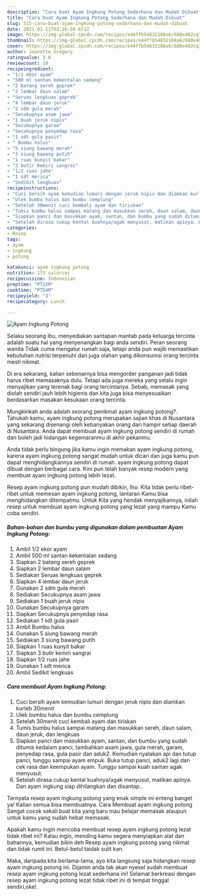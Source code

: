 ```yaml
---
description: "Cara buat Ayam Ingkung Potong Sederhana dan Mudah Dibuat"
title: "Cara buat Ayam Ingkung Potong Sederhana dan Mudah Dibuat"
slug: 515-cara-buat-ayam-ingkung-potong-sederhana-dan-mudah-dibuat
date: 2021-01-11T03:26:58.671Z
image: https://img-global.cpcdn.com/recipes/e44ffb54632108a6/680x482cq70/ayam-ingkung-potong-foto-resep-utama.jpg
thumbnail: https://img-global.cpcdn.com/recipes/e44ffb54632108a6/680x482cq70/ayam-ingkung-potong-foto-resep-utama.jpg
cover: https://img-global.cpcdn.com/recipes/e44ffb54632108a6/680x482cq70/ayam-ingkung-potong-foto-resep-utama.jpg
author: Jeanette Gregory
ratingvalue: 3.6
reviewcount: 10
recipeingredient:
- "1/2 ekor ayam"
- "500 ml santan kekentalan sedang"
- "2 batang sereh geprek"
- "2 lembar daun salam"
- "Seruas lengkuas geprek"
- "4 lembar daun jeruk"
- "2 sdm gula merah"
- "Secukupnya asam jawa"
- "1 buah jeruk nipis"
- "Secukupnya garam"
- "Secukupnya penyedap rasa"
- "1 sdt gula pasir"
- " Bumbu halus"
- "5 siung bawang merah"
- "3 siung bawang putih"
- "1 ruas kunyit bakar"
- "3 butir kemiri sangrai"
- "1/2 ruas jahe"
- "1 sdt merica"
- "Sedikit lengkuas"
recipeinstructions:
- "Cuci bersih ayam kemudian lumuri dengan jeruk nipis dan diamkan kurleb 30menit"
- "Ulek bumbu halus dan bumbu cemplung"
- "Setelah 30menit cuci kembali ayam dan tiriskan"
- "Tumis bumbu halus sampai matang dan masukkan sereh, daun salam, daun jeruk, dan lengkuas"
- "Siapkan panci dan masukkan ayam, santan, dan bumbu yang sudah ditumis kedalam panci, tambahkan asam jawa, gula merah, garam, penyedap rasa, gula pasir dan aduk2. Kemudian nyalakan api dan tutup panci, tunggu sampai ayam empuk. Buka tutup panci, aduk2 lagi dan cek rasa dan keempukan ayam. Tunggu sampai kuah santan agak menyusut."
- "Setelah dirasa cukup kental kuahnya/agak menyusut, matikan apinya. Dan ayam ingkung siap dihilangkan dan disantap.."
categories:
- Resep
tags:
- ayam
- ingkung
- potong

katakunci: ayam ingkung potong 
nutrition: 173 calories
recipecuisine: Indonesian
preptime: "PT22M"
cooktime: "PT54M"
recipeyield: "3"
recipecategory: Lunch

---
```



![Ayam Ingkung Potong](https://img-global.cpcdn.com/recipes/e44ffb54632108a6/680x482cq70/ayam-ingkung-potong-foto-resep-utama.jpg)

Selaku seorang ibu, menyediakan santapan mantab pada keluarga tercinta adalah suatu hal yang menyenangkan bagi anda sendiri. Peran seorang  wanita Tidak cuma mengatur rumah saja, tetapi anda pun wajib memastikan kebutuhan nutrisi terpenuhi dan juga olahan yang dikonsumsi orang tercinta mesti nikmat.

Di era  sekarang, kalian sebenarnya bisa mengorder panganan jadi tidak harus ribet memasaknya dulu. Tetapi ada juga mereka yang selalu ingin menyajikan yang terenak bagi orang tercintanya. Sebab, memasak yang diolah sendiri jauh lebih higienis dan kita juga bisa menyesuaikan berdasarkan masakan kesukaan orang tercinta. 



Mungkinkah anda adalah seorang penikmat ayam ingkung potong?. Tahukah kamu, ayam ingkung potong merupakan sajian khas di Nusantara yang sekarang disenangi oleh kebanyakan orang dari hampir setiap daerah di Nusantara. Anda dapat membuat ayam ingkung potong sendiri di rumah dan boleh jadi hidangan kegemaranmu di akhir pekanmu.

Anda tidak perlu bingung jika kamu ingin memakan ayam ingkung potong, karena ayam ingkung potong sangat mudah untuk dicari dan juga kamu pun dapat menghidangkannya sendiri di rumah. ayam ingkung potong dapat dibuat dengan berbagai cara. Kini pun telah banyak resep modern yang membuat ayam ingkung potong lebih lezat.

Resep ayam ingkung potong pun mudah dibikin, lho. Kita tidak perlu ribet-ribet untuk memesan ayam ingkung potong, lantaran Kamu bisa menghidangkan ditempatmu. Untuk Kita yang hendak menyajikannya, inilah resep untuk membuat ayam ingkung potong yang lezat yang mampu Kamu coba sendiri.

<!--inarticleads1-->

##### Bahan-bahan dan bumbu yang digunakan dalam pembuatan Ayam Ingkung Potong:

1. Ambil 1/2 ekor ayam
1. Ambil 500 ml santan kekentalan sedang
1. Siapkan 2 batang sereh geprek
1. Siapkan 2 lembar daun salam
1. Sediakan Seruas lengkuas geprek
1. Siapkan 4 lembar daun jeruk
1. Gunakan 2 sdm gula merah
1. Sediakan Secukupnya asam jawa
1. Sediakan 1 buah jeruk nipis
1. Gunakan Secukupnya garam
1. Siapkan Secukupnya penyedap rasa
1. Sediakan 1 sdt gula pasir
1. Ambil  Bumbu halus
1. Gunakan 5 siung bawang merah
1. Sediakan 3 siung bawang putih
1. Siapkan 1 ruas kunyit bakar
1. Siapkan 3 butir kemiri sangrai
1. Siapkan 1/2 ruas jahe
1. Gunakan 1 sdt merica
1. Ambil Sedikit lengkuas




<!--inarticleads2-->

##### Cara membuat Ayam Ingkung Potong:

1. Cuci bersih ayam kemudian lumuri dengan jeruk nipis dan diamkan kurleb 30menit
1. Ulek bumbu halus dan bumbu cemplung
1. Setelah 30menit cuci kembali ayam dan tiriskan
1. Tumis bumbu halus sampai matang dan masukkan sereh, daun salam, daun jeruk, dan lengkuas
1. Siapkan panci dan masukkan ayam, santan, dan bumbu yang sudah ditumis kedalam panci, tambahkan asam jawa, gula merah, garam, penyedap rasa, gula pasir dan aduk2. Kemudian nyalakan api dan tutup panci, tunggu sampai ayam empuk. Buka tutup panci, aduk2 lagi dan cek rasa dan keempukan ayam. Tunggu sampai kuah santan agak menyusut.
1. Setelah dirasa cukup kental kuahnya/agak menyusut, matikan apinya. Dan ayam ingkung siap dihilangkan dan disantap..




Ternyata resep ayam ingkung potong yang enak simple ini enteng banget ya! Kalian semua bisa membuatnya. Cara Membuat ayam ingkung potong Sangat cocok sekali buat kita yang baru mau belajar memasak ataupun untuk kamu yang sudah hebat memasak.

Apakah kamu ingin mencoba membuat resep ayam ingkung potong lezat tidak ribet ini? Kalau ingin, mending kamu segera menyiapkan alat dan bahannya, kemudian bikin deh Resep ayam ingkung potong yang nikmat dan tidak rumit ini. Betul-betul taidak sulit kan. 

Maka, daripada kita berlama-lama, ayo kita langsung saja hidangkan resep ayam ingkung potong ini. Dijamin anda tak akan nyesel sudah membuat resep ayam ingkung potong lezat sederhana ini! Selamat berkreasi dengan resep ayam ingkung potong lezat tidak ribet ini di tempat tinggal sendiri,oke!.

